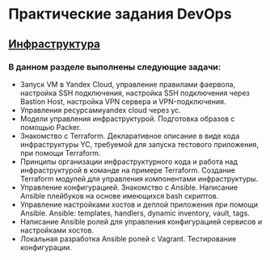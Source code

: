 # Практические задания DevOps

## [Инфраструктура](https://github.com/IvanPrivalov/DevOps-Learning/tree/main/Инфраcтруктура)

### В данном разделе выполнены следующие задачи:

- Запуск VM в Yandex Cloud, управление правилами фаервола, настройка SSH подключения, настройка SSH подключения через Bastion Host, настройка VPN сервера и VPN-подключения.
- Управления ресурсамиyandex cloud через yc.
- Модели управления инфраструктурой. Подготовка образов с помощью Packer.
- Знакомство с Terraform. Декларативное описание в виде кода инфраструктуры YC, требуемой для запуска тестового приложения, при помощи Terraform.
- Принципы организации инфраструктурного кода и работа над инфраструктурой в команде на примере Terraform. Создание Terraform модулей для управления компонентами инфраструктуры.
- Управление конфигурацией. Знакомство с Ansible. Написание Ansible плейбуков на основе имеющихся bash скриптов.
- Управление настройками хостов и деплой приложения при помощи Ansible. Ansible: templates, handlers, dynamic inventory, vault, tags.
- Написание Ansible ролей для управления конфигурацией сервисов и настройками хостов.
- Локальная разработка Ansible ролей с Vagrant. Тестирование конфигурации. 